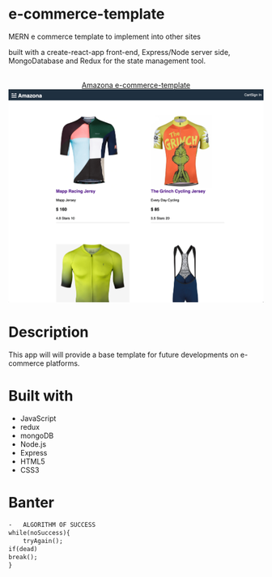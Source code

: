 # e-commerce-template
MERN e commerce template to implement into other sites


built with a create-react-app front-end, Express/Node server side, MongoDatabase and Redux for the state management tool. 

<p align="center">
  <br>
  <a href="">Amazona e-commerce-template</a> 
  <br>
  <img src="./frontend/public/images/amazona-min.png">
</p>

# Description

This app will will provide a base template for future developments on e-commerce platforms. 

# Built with

- JavaScript
- redux
- mongoDB
- Node.js
- Express
- HTML5
- CSS3

# Banter

    -   ALGORITHM OF SUCCESS
    while(noSuccess){
        tryAgain();
    if(dead)
    break();
    }
